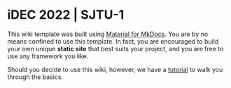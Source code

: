# iDEC 2022 | SJTU-1

This wiki template was built using [Material for MkDocs](https://squidfunk.github.io/mkdocs-material/). You are by no means confined to use this template. In fact, you are encouraged to build your own unique **static site** that best suits your project, and you are free to use any framework you like.

Should you decide to use this wiki, however, we have a [tutorial](https://wiki.idec.io/team_wiki/mkdocs/) to walk you through the basics.